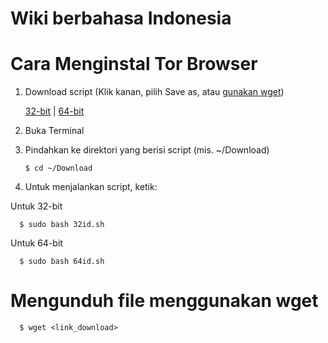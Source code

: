 # Wiki berbahasa Indonesia
# Cara Menginstal Tor Browser
1. Download script (Klik kanan, pilih Save as, atau [gunakan wget](https://github.com/O7zSO31IVg/tor-browser-installer/blob/main/docs/Indonesia.md#mengunduh-file-menggunakan-wget))

   [32-bit](https://raw.githubusercontent.com/O7zSO31IVg/tor-browser-installer/main/script/32id.sh) | [64-bit](https://raw.githubusercontent.com/O7zSO31IVg/tor-browser-installer/main/script/64id.sh)

2. Buka Terminal

3. Pindahkan ke direktori yang berisi script (mis. ~/Download)

       $ cd ~/Download

4. Untuk menjalankan script, ketik:

Untuk 32-bit

      $ sudo bash 32id.sh

Untuk 64-bit

      $ sudo bash 64id.sh

# Mengunduh file menggunakan wget

      $ wget <link_download>
